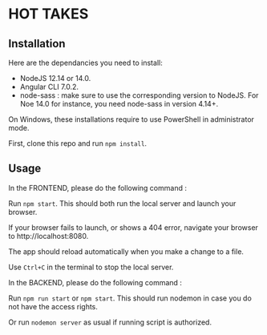 # HOT TAKES #

## Installation ##

Here are the dependancies you need to install:
- NodeJS 12.14 or 14.0.
- Angular CLI 7.0.2.
- node-sass : make sure to use the corresponding version to NodeJS. For Noe 14.0 for instance, you need node-sass in version 4.14+.

On Windows, these installations require to use PowerShell in administrator mode.

First, clone this repo and run `npm install`.


## Usage ##

In the FRONTEND, please do the following command :

Run `npm start`. This should both run the local server and launch your browser.

If your browser fails to launch, or shows a 404 error, navigate your browser to http://localhost:8080.

The app should reload automatically when you make a change to a file.

Use `Ctrl+C` in the terminal to stop the local server.

In the BACKEND, please do the following command :

Run `npm run start` or `npm start`. This should run nodemon in case you do not have the access rights.

Or run `nodemon server` as usual if running script is authorized.
